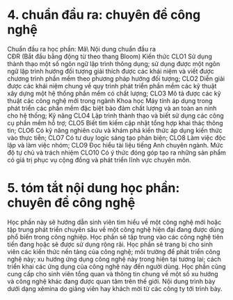 # 4. chuẩn đầu ra: chuyên đề công nghệ
Chuẩn đầu ra học phần: Mã\ Nội dung chuẩn đầu ra\
CĐR (Bắt đầu bằng động từ theo thang Bloom) Kiến thức
CLO1 Sử dụng thành thạo một số ngôn ngữ lập trình thông dụng; sử dụng được một ngôn ngữ lập trình hướng đối tượng giải thích được các khái niệm và viết được chương trình phần mềm theo phương pháp hướng đối tượng;
CLO2 Diễn giải được các khái niệm chung về quy trình phát triển phần mềm các kỹ thuật xây dựng một hệ thống phần mềm có chất lượng;
CLO3 Mô tả được các kỹ thuật các công nghệ mới trong ngành Khoa học Máy tính áp dụng trong phát triển các phần mềm đặc biệt bảo đảm chất lượng và an toàn an ninh cho hệ thống;
Kỹ năng
CLO4 Lập trình thành thạo và biết sử dụng các công cụ phần mềm hỗ trợ;
CLO5 Biết tìm kiếm cập nhật tổng hợp khai thác thông tin;
CLO6 Có kỹ năng nghiên cứu và khám phá kiến thức áp dụng kiến thức vào thực tiễn;
CLO7 Có tư duy logic sáng tạo phản biện;
CLO8 Làm việc độc lập và làm việc nhóm;
CLO9 Đọc hiểu tài liệu tiếng Anh chuyên ngành.
Mức độ tự chủ và trách nhiệm
CLO10 Có ý thức đóng góp tạo ra những sản phẩm có giá trị phục vụ cộng đồng và phát triển lĩnh vực chuyên môn.
# 5. tóm tắt nội dung học phần: chuyên đề công nghệ
Học phần này sẽ hướng dẫn sinh viên tìm hiểu về một công nghệ mới hoặc tập trung phát triển chuyên sâu về một công nghệ hiện đại đang được dùng phổ biến trong công nghiệp. Học phần sẽ tập trung vào các công nghệ tiên tiến đang hoặc sẽ được sử dụng rộng rãi. Học phần sẽ trang bị cho sinh viên các kiến thức nền tảng của công nghệ; môi trường để phát triển công nghệ này; xu hướng ứng dụng công nghệ này trong hiện tại tương lai; cách triển khai các ứng dụng của công nghệ này đến người dùng. Học phần cũng cung cấp cho sinh viên tổng quan và thông tin chung về một số xu hướng và công nghệ khác đang được quan tâm trên thế giới. Nội dung trình bày dưới dạng xêmina do giảng viên hay khách mời từ các công ty tới trình bày.
